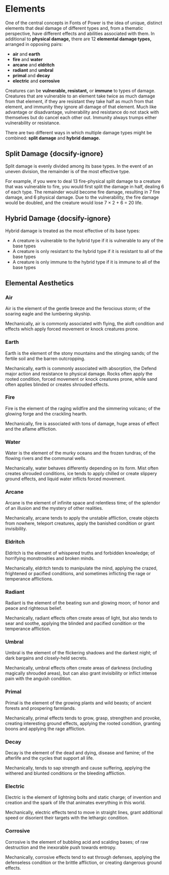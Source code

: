# Elements

One of the central concepts in Fonts of Power is the idea of unique, distinct elements that deal damage of different types and, from a thematic perspective, have different effects and abilities associated with them. In additional to **physical damage,** there are 12 **elemental damage types,** arranged in opposing pairs:

- **air** and **earth**
- **fire** and **water**
- **arcane** and **eldritch**
- **radiant** and **umbral**
- **primal** and **decay**
- **electric** and **corrosive**

Creatures can be **vulnerable, resistant,** or **immune** to types of damage. Creatures that are vulnerable to an element take twice as much damage from that element, if they are resistant they take half as much from that element, and immunity they ignore all damage of that element. Much like advantage or disadvantage, vulnerability and resistance do not stack with themselves but do cancel each other out. Immunity always trumps either vulnerability or resistance.

There are two different ways in which multiple damage types might be combined: **split damage** and **hybrid damage.**

## Split Damage {docsify-ignore}

Split damage is evenly divided among its base types. In the event of an uneven division, the remainder is of the most effective type.

For example, if you were to deal 13 fire-physical split damage to a creature that was vulnerable to fire, you would first split the damage in half, dealing 6 of each type. The remainder would become fire damage, resulting in 7 fire damage, and 6 physical damage. Due to the vulnerability, the fire damage would be doubled, and the creature would lose 7 × 2 + 6 = 20 life.

## Hybrid Damage {docsify-ignore}

Hybrid damage is treated as the most effective of its base types:

- A creature is vulnerable to the hybrid type if it is vulnerable to any of the base types
- A creature is only resistant to the hybrid type if it is resistant to all of the base types
- A creature is only immune to the hybrid type if it is immune to all of the base types

## Elemental Aesthetics

### Air

Air is the element of the gentle breeze and the ferocious storm; of the soaring eagle and the lumbering skyship.

Mechanically, air is commonly associated with flying, the aloft condition and effects which apply forced movement or knock creatures prone.

### Earth

Earth is the element of the stony mountains and the stinging sands; of the fertile soil and the barren outcropping.

Mechanically, earth is commonly associated with absorption, the Defend major action and resistance to physical damage.
Rocks often apply the rooted condition, forced movement or knock creatures prone, while sand often applies blinded or creates shrouded effects.

### Fire

Fire is the element of the raging wildfire and the simmering volcano; of the glowing forge and the crackling hearth.

Mechanically, fire is associated with tons of damage, huge areas of effect and the aflame affliction.

### Water

Water is the element of the murky oceans and the frozen tundras; of the flowing rivers and the communal wells.

Mechanically, water behaves differently depending on its form. Mist often creates shrouded conditions, ice tends to apply chilled or create slippery ground effects, and liquid water inflicts forced movement.

### Arcane

Arcane is the element of infinite space and relentless time; of the splendor of an illusion and the mystery of other realities.

Mechanically, arcane tends to apply the unstable affliction, create objects from nowhere, teleport creatures, apply the banished condition or grant invisibility.

### Eldritch

Eldritch is the element of whispered truths and forbidden knowledge; of horrifying monstrosities and broken minds.

Mechanically, eldritch tends to manipulate the mind, applying the crazed, frightened or pacified conditions, and sometimes inflicting the rage or temperance afflictions.

### Radiant

Radiant is the element of the beating sun and glowing moon; of honor and peace and righteous belief.

Mechanically, radiant effects often create areas of light, but also tends to sear and soothe, applying the blinded and pacified condition or the temperance affliction.

### Umbral

Umbral is the element of the flickering shadows and the darkest night; of dark bargains and closely-held secrets.

Mechanically, umbral effects often create areas of darkness (including magically shrouded areas), but can also grant invisibility or inflict intense pain with the anguish condition.

### Primal

Primal is the element of the growing plants and wild beasts; of ancient forests and prospering farmlands.

Mechanically, primal effects tends to grow, grasp, strengthen and provoke, creating interesting ground effects, applying the rooted condition, granting boons and applying the rage affliction.

### Decay

Decay is the element of the dead and dying, disease and famine; of the afterlife and the cycles that support all life.

Mechanically, tends to sap strength and cause suffering, applying the withered and blunted conditions or the bleeding affliction.

### Electric

Electric is the element of lightning bolts and static charge; of invention and creation and the spark of life that animates everything in this world.

Mechanically, electric effects tend to move in straight lines, grant additional speed or disorient their targets with the lethargic condition.

### Corrosive

Corrosive is the element of bubbling acid and scalding bases; of raw destruction and the inexorable push towards entropy.

Mechanically, corrosive effects tend to eat through defenses, applying the defenseless condition or the brittle affliction, or creating dangerous ground effects.
